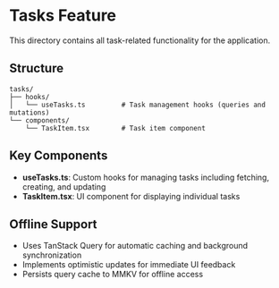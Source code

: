 # Tasks Feature

This directory contains all task-related functionality for the application.

## Structure

```
tasks/
├── hooks/
│   └── useTasks.ts         # Task management hooks (queries and mutations)
└── components/
    └── TaskItem.tsx        # Task item component
```

## Key Components

- **useTasks.ts**: Custom hooks for managing tasks including fetching, creating, and updating
- **TaskItem.tsx**: UI component for displaying individual tasks

## Offline Support

- Uses TanStack Query for automatic caching and background synchronization
- Implements optimistic updates for immediate UI feedback
- Persists query cache to MMKV for offline access